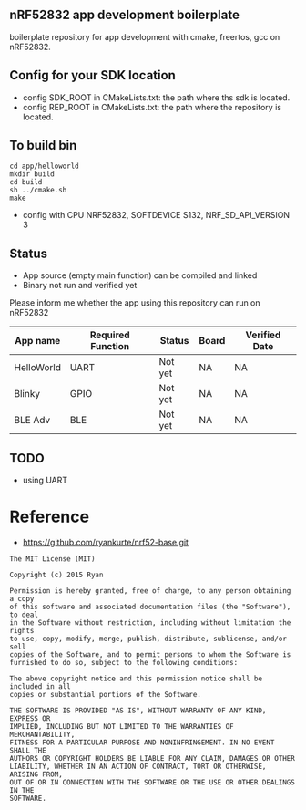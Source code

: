 ## nRF52832 app development boilerplate

boilerplate repository for app development with cmake, freertos, gcc on nRF52832.



## Config for your SDK location

- config SDK_ROOT in CMakeLists.txt: the path where ths sdk is located.
- config REP_ROOT in CMakeLists.txt: the path where the repository is located.

## To build bin

```
cd app/helloworld
mkdir build
cd build
sh ../cmake.sh
make
```

- config with CPU NRF52832, SOFTDEVICE S132, NRF_SD_API_VERSION 3


## Status

- App source (empty main function) can be compiled and linked
- Binary not run and verified yet

Please inform me whether the app using this repository can run on nRF52832

|App name|Required Function|Status|Board|Verified Date|
|--------|-------|------|------|----|
|HelloWorld|UART|Not yet|NA|NA|
|Blinky|GPIO|Not yet|NA|NA|
|BLE Adv|BLE|Not yet|NA|NA|

## TODO
- using UART 


# Reference

- https://github.com/ryankurte/nrf52-base.git

```
The MIT License (MIT)

Copyright (c) 2015 Ryan

Permission is hereby granted, free of charge, to any person obtaining a copy
of this software and associated documentation files (the "Software"), to deal
in the Software without restriction, including without limitation the rights
to use, copy, modify, merge, publish, distribute, sublicense, and/or sell
copies of the Software, and to permit persons to whom the Software is
furnished to do so, subject to the following conditions:

The above copyright notice and this permission notice shall be included in all
copies or substantial portions of the Software.

THE SOFTWARE IS PROVIDED "AS IS", WITHOUT WARRANTY OF ANY KIND, EXPRESS OR
IMPLIED, INCLUDING BUT NOT LIMITED TO THE WARRANTIES OF MERCHANTABILITY,
FITNESS FOR A PARTICULAR PURPOSE AND NONINFRINGEMENT. IN NO EVENT SHALL THE
AUTHORS OR COPYRIGHT HOLDERS BE LIABLE FOR ANY CLAIM, DAMAGES OR OTHER
LIABILITY, WHETHER IN AN ACTION OF CONTRACT, TORT OR OTHERWISE, ARISING FROM,
OUT OF OR IN CONNECTION WITH THE SOFTWARE OR THE USE OR OTHER DEALINGS IN THE
SOFTWARE.

```

